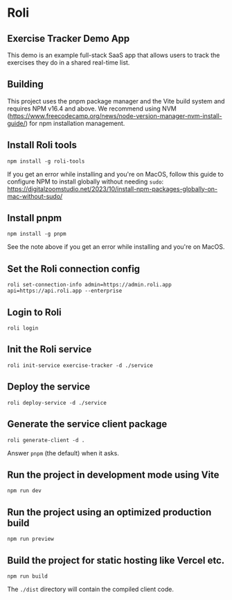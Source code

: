 # Roli

## Exercise Tracker Demo App

This demo is an example full-stack SaaS app that allows users to track the exercises they do in a shared real-time list.

## Building

This project uses the pnpm package manager and the Vite build system and requires NPM v16.4 and above. We recommend using NVM (https://www.freecodecamp.org/news/node-version-manager-nvm-install-guide/) for npm installation management.

## Install Roli tools
```shell
npm install -g roli-tools
```

If you get an error while installing and you're on MacOS, follow this guide to configure NPM to install globally without needing `sudo`: https://digitalzoomstudio.net/2023/10/install-npm-packages-globally-on-mac-without-sudo/

## Install pnpm
```shell
npm install -g pnpm
```
See the note above if you get an error while installing and you're on MacOS.

## Set the Roli connection config
```shell
roli set-connection-info admin=https://admin.roli.app api=https://api.roli.app --enterprise
```

## Login to Roli
```shell
roli login
```

## Init the Roli service
```shell
roli init-service exercise-tracker -d ./service
```

## Deploy the service
```shell
roli deploy-service -d ./service
```

## Generate the service client package
```shell
roli generate-client -d .
```
Answer `pnpm` (the default) when it asks.

## Run the project in development mode using Vite
```shell
npm run dev
```

## Run the project using an optimized production build
```shell
npm run preview
```

## Build the project for static hosting like Vercel etc.
```shell
npm run build
```

The `./dist` directory will contain the compiled client code.
